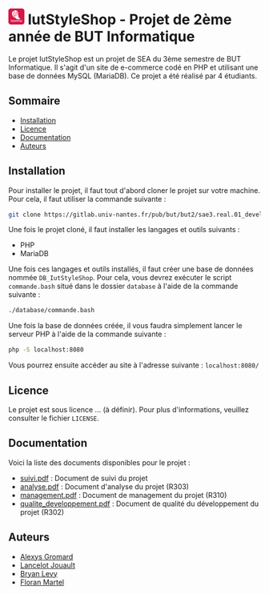 # ![Logo du Projet](/frontend/assets/favicon/favicon-32x32.png) IutStyleShop - Projet de 2ème année de BUT Informatique 
Le projet IutStyleShop est un projet de SEA du 3ème semestre de BUT Informatique. Il s'agit d'un site de e-commerce codé en PHP et utilisant une base de données MySQL (MariaDB). Ce projet a été réalisé par 4 étudiants.

## Sommaire
- [Installation](#Installation)
- [Licence](#Licence)
- [Documentation](#Documentation)
- [Auteurs](#Auteurs)

## Installation
Pour installer le projet, il faut tout d'abord cloner le projet sur votre machine. Pour cela, il faut utiliser la commande suivante :
```bash
git clone https://gitlab.univ-nantes.fr/pub/but/but2/sae3.real.01_developpement_d_une_application/groupe01/eq_01_05_gromard-alexys_jouault-lancelot_levy-bryan_martel-floran.git
```
Une fois le projet cloné, il faut installer les langages et outils suivants :
- PHP
- MariaDB

Une fois ces langages et outils installés, il faut créer une base de données nommée `DB_IutStyleShop`. Pour cela, vous devrez exécuter le script `commande.bash` situé dans le dossier `database` à l'aide de la commande suivante :
```bash 
./database/commande.bash
```
Une fois la base de données créée, il vous faudra simplement lancer le serveur PHP à l'aide de la commande suivante :
```bash 
php -S localhost:8080
```
Vous pourrez ensuite accéder au site à l'adresse suivante : `localhost:8080/`

## Licence
Le projet est sous licence ... (à définir). Pour plus d'informations, veuillez consulter le fichier `LICENSE`.

## Documentation
Voici la liste des documents disponibles pour le projet :
- [suivi.pdf](/docs/suivi.md) : Document de suivi du projet
- [analyse.pdf](/docs/analyse.pdf) : Document d'analyse du projet (R303)
- [management.pdf](/docs/management.md) : Document de management du projet (R310)
- [qualite_developpement.pdf](/docs/qualite_developpement.md) : Document de qualité du développement du projet (R302)

## Auteurs
- [Alexys Gromard](https://github.com/AlexysGromard)
- [Lancelot Jouault](https://github.com/IIXIVII)
- [Bryan Levy](https://gitlab.univ-nantes.fr/E224508F)
- [Floran Martel](https://github.com/FloranMARTEL)
